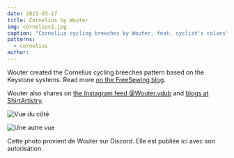 ```yaml
---
date: 2021-03-17
title: Cornelius by Wouter
img: cornelius1.jpg
caption: "Cornelius cycling breeches by Wouter, feat. cyclist's calves"
patterns:
  - cornelius
author:
---
```


Wouter created the Cornelius cycling breeches pattern based on the Keystone systems. Read more [on the FreeSewing blog](https://freesewing.org/blog/cornelius-cycling-breeches/).

Wouter also shares on [the Instagram feed @Wouter.vdub](https://www.instagram.com/Wouter.vdub/) and [blogs at ShirtArtistry](https://shirtartistry.blog/).

![Vue du côté](cornelius2.jpg)

![Une autre vue](cornelius3.jpg)

<Note>

Cette photo provient de Wouter sur Discord. Elle est publiée ici avec son autorisation.

</Note>
